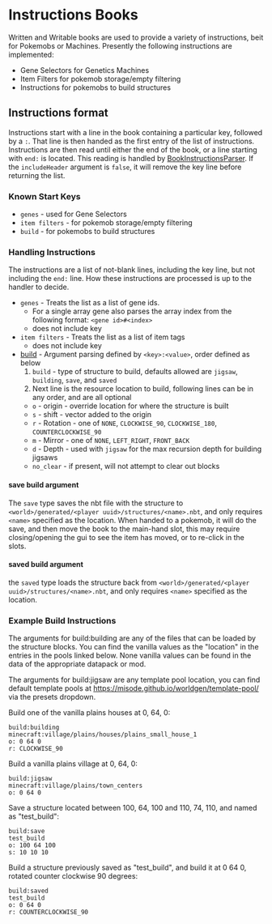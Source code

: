 # Instructions Books

Written and Writable books are used to provide a variety of instructions, beit for Pokemobs or Machines. Presently the following instructions are implemented:

-   Gene Selectors for Genetics Machines
-   Item Filters for pokemob storage/empty filtering
-   Instructions for pokemobs to build structures

## Instructions format

Instructions start with a line in the book containing a particular key, followed by a `:`. That line is then handed as the first entry of the list of instructions. Instructions are then read until either the end of the book, or a line starting with `end:` is located. This reading is handled by [BookInstructionsParser](../src/main/java/pokecube/api/utils/BookInstructionsParser.java#L81-L110). If the `includeHeader` argument is `false`, it will remove the key line before returning the list.

### Known Start Keys

-   `genes` - used for Gene Selectors
-   `item filters` - for pokemob storage/empty filtering
-   `build` - for pokemobs to build structures

### Handling Instructions

The instructions are a list of not-blank lines, including the key line, but not including the `end:` line. How these instructions are processed is up to the handler to decide.

-   `genes` - Treats the list as a list of gene ids. 
    -   For a single array gene also parses the array index from the following format: `<gene id>#<index>`
    -   does not include key
-   `item filters` - Treats the list as a list of item tags
    -   does not include key
-   [build](../src/main/java/pokecube/gimmicks/builders/builders/BuilderManager.java#L161-L1178) - Argument parsing defined by `<key>:<value>`, order defined as below
    1.   `build` - type of structure to build, defaults allowed are `jigsaw`, `building`, `save`, and `saved`
    2.   Next line is the resource location to build, following lines can be in any order, and are all optional
    -   `o` - origin - override location for where the structure is built
    -   `s` - shift - vector added to the origin
    -   `r` - Rotation - one of `NONE`, `CLOCKWISE_90`, `CLOCKWISE_180`, `COUNTERCLOCKWISE_90`
    -   `m` - Mirror - one of `NONE`, `LEFT_RIGHT`, `FRONT_BACK`
    -   `d` - Depth - used with `jigsaw` for the max recursion depth for building jigsaws
    -   `no_clear` - if present, will not attempt to clear out blocks

#### save build argument

The `save` type saves the nbt file with the structure to `<world>/generated/<player uuid>/structures/<name>.nbt`, and only requires `<name>` specified as the location. When handed to a pokemob, it will do the save, and then move the book to the main-hand slot, this may require closing/opening the gui to see the item has moved, or to re-click in the slots.

#### saved build argument

the `saved` type loads the structure back from `<world>/generated/<player uuid>/structures/<name>.nbt`, and only requires `<name>` specified as the location.

### Example Build Instructions

The arguments for build:building are any of the files that can be loaded by the structure blocks. You can find the vanilla values as the "location" in the entries in the pools linked below. None vanilla values can be found in the data of the appropriate datapack or mod.

The arguments for build:jigsaw are any template pool location, you can find default template pools at https://misode.github.io/worldgen/template-pool/ via the presets dropdown.

Build one of the vanilla plains houses at 0, 64, 0:
```
build:building
minecraft:village/plains/houses/plains_small_house_1
o: 0 64 0
r: CLOCKWISE_90
```

Build a vanilla plains village at 0, 64, 0:
```
build:jigsaw
minecraft:village/plains/town_centers
o: 0 64 0
```

Save a structure located between 100, 64, 100 and 110, 74, 110, and named as "test_build":
```
build:save
test_build
o: 100 64 100
s: 10 10 10
```

Build a structure previously saved as "test_build", and build it at 0 64 0, rotated counter clockwise 90 degrees:
```
build:saved
test_build
o: 0 64 0
r: COUNTERCLOCKWISE_90
```